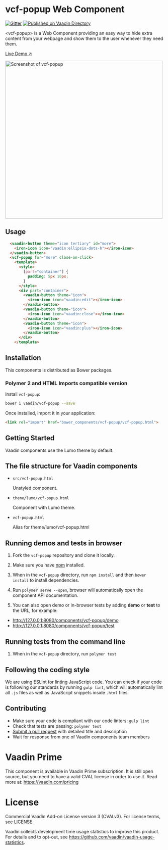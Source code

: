 # vcf-popup Web Component
[![Gitter](https://badges.gitter.im/Join%20Chat.svg)](https://gitter.im/vaadin/web-components?utm_source=badge&utm_medium=badge&utm_campaign=pr-badge)
[![Published on Vaadin  Directory](https://img.shields.io/badge/Vaadin%20Directory-published-00b4f0.svg)](https://vaadin.com/directory/component/vaadin-component-factoryvcf-popup)

&lt;vcf-popup&gt; is a Web Component providing an easy way to hide extra content from your webpage and show them to the user whenever they need them.

[Live Demo ↗](https://incubator.app.fi/popup-demo/popup)

<img src="https://raw.githubusercontent.com/vaadin/incubator-popup/master/screenshot.png" width="500" alt="Screenshot of vcf-popup">

## Usage

```html
  <vaadin-button theme="icon tertiary" id="more">
    <iron-icon icon="vaadin:ellipsis-dots-h"></iron-icon>
  </vaadin-button>
  <vcf-popup for="more" close-on-click>
    <template>
      <style>
        [part="container"] {
          padding: 5px 10px;
        }
      </style>
      <div part="container">
        <vaadin-button theme="icon">
          <iron-icon icon="vaadin:edit"></iron-icon>
        </vaadin-button>
        <vaadin-button theme="icon">
          <iron-icon icon="vaadin:close"></iron-icon>
        </vaadin-button>
        <vaadin-button theme="icon">
          <iron-icon icon="vaadin:plus"></iron-icon>
        </vaadin-button>
      </div>
    </template>
```



## Installation

This components is distributed as Bower packages.

### Polymer 2 and HTML Imports compatible version

Install `vcf-popup`:

```sh
bower i vaadin/vcf-popup --save
```

Once installed, import it in your application:

```html
<link rel="import" href="bower_components/vcf-popup/vcf-popup.html">
```

## Getting Started

Vaadin components use the Lumo theme by default.

## The file structure for Vaadin components

- `src/vcf-popup.html`

  Unstyled component.

- `theme/lumo/vcf-popup.html`

  Component with Lumo theme.

- `vcf-popup.html`

  Alias for theme/lumo/vcf-popup.html


## Running demos and tests in browser

1. Fork the `vcf-popup` repository and clone it locally.

1. Make sure you have [npm](https://www.npmjs.com/) installed.

1. When in the `vcf-popup` directory, run `npm install` and then `bower install` to install dependencies.

1. Run `polymer serve --open`, browser will automatically open the component API documentation.

1. You can also open demo or in-browser tests by adding **demo** or **test** to the URL, for example:

  - http://127.0.0.1:8080/components/vcf-popup/demo
  - http://127.0.0.1:8080/components/vcf-popup/test


## Running tests from the command line

1. When in the `vcf-popup` directory, run `polymer test`


## Following the coding style

We are using [ESLint](http://eslint.org/) for linting JavaScript code. You can check if your code is following our standards by running `gulp lint`, which will automatically lint all `.js` files as well as JavaScript snippets inside `.html` files.


## Contributing

  - Make sure your code is compliant with our code linters: `gulp lint`
  - Check that tests are passing: `polymer test`
  - [Submit a pull request](https://www.digitalocean.com/community/tutorials/how-to-create-a-pull-request-on-github) with detailed title and description
  - Wait for response from one of Vaadin components team members


# Vaadin Prime
This component is available in Vaadin Prime subscription. It is still open source, but you need to have a valid CVAL license in order to use it. Read more at: https://vaadin.com/pricing

# License

Commercial Vaadin Add-on License version 3 (CVALv3). For license terms, see LICENSE.

Vaadin collects development time usage statistics to improve this product. For details and to opt-out, see https://github.com/vaadin/vaadin-usage-statistics.
